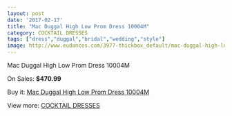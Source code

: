 ```yaml
---
layout: post
date: '2017-02-17'
title: "Mac Duggal High Low Prom Dress 10004M"
category: COCKTAIL DRESSES
tags: ["dress","duggal","bridal","wedding","style"]
image: http://www.eudances.com/3977-thickbox_default/mac-duggal-high-low-prom-dress-10004m.jpg
---
```

Mac Duggal High Low Prom Dress 10004M

On Sales: **$470.99**
<a href="https://www.eudances.com/en/cocktail-dresses/1328-mac-duggal-high-low-prom-dress-10004m.html"><amp-img layout="responsive" width="600" height="600" src="//www.eudances.com/3977-thickbox_default/mac-duggal-high-low-prom-dress-10004m.jpg" alt="Mac Duggal High Low Prom Dress 10004M 0" /></a>
<a href="https://www.eudances.com/en/cocktail-dresses/1328-mac-duggal-high-low-prom-dress-10004m.html"><amp-img layout="responsive" width="600" height="600" src="//www.eudances.com/3979-thickbox_default/mac-duggal-high-low-prom-dress-10004m.jpg" alt="Mac Duggal High Low Prom Dress 10004M 1" /></a>
<a href="https://www.eudances.com/en/cocktail-dresses/1328-mac-duggal-high-low-prom-dress-10004m.html"><amp-img layout="responsive" width="600" height="600" src="//www.eudances.com/3978-thickbox_default/mac-duggal-high-low-prom-dress-10004m.jpg" alt="Mac Duggal High Low Prom Dress 10004M 2" /></a>

Buy it: [Mac Duggal High Low Prom Dress 10004M](https://www.eudances.com/en/cocktail-dresses/1328-mac-duggal-high-low-prom-dress-10004m.html "Mac Duggal High Low Prom Dress 10004M")

View more: [COCKTAIL DRESSES](https://www.eudances.com/en/14-cocktail-dresses "COCKTAIL DRESSES")